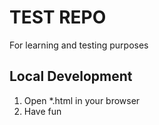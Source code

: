 # TEST REPO

For learning and testing purposes

## Local Development

1. Open *.html in your browser
2. Have fun